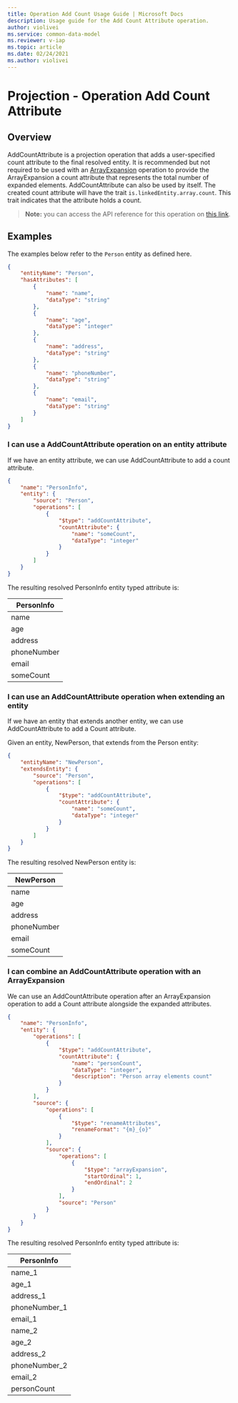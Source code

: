 ```yaml
---
title: Operation Add Count Usage Guide | Microsoft Docs
description: Usage guide for the Add Count Attribute operation.
author: violivei
ms.service: common-data-model
ms.reviewer: v-iap 
ms.topic: article
ms.date: 02/24/2021
ms.author: violivei
---
```


# Projection - Operation Add Count Attribute

## Overview

AddCountAttribute is a projection operation that adds a user-specified count attribute to the final resolved entity. It is recommended but not required to be used with an [ArrayExpansion](arrayexpansion.md) operation to provide the ArrayExpansion a count attribute that represents the total number of expanded elements. AddCountAttribute can also be used by itself.
The created count attribute will have the trait `is.linkedEntity.array.count`. This trait indicates that the attribute holds a count.

> **__Note:__** you can access the API reference for this operation on [this link](../../1.0om/api-reference/cdm/projections/addcountattribute.md).

## Examples

The examples below refer to the `Person` entity as defined here.

```json
{
    "entityName": "Person",
    "hasAttributes": [
        {
            "name": "name",
            "dataType": "string"
        },
        {
            "name": "age",
            "dataType": "integer"
        },
        {
            "name": "address",
            "dataType": "string"
        },
        {
            "name": "phoneNumber",
            "dataType": "string"
        },
        {
            "name": "email",
            "dataType": "string"
        }
    ]
}
```

### I can use a AddCountAttribute operation on an entity attribute

If we have an entity attribute, we can use AddCountAttribute to add a count attribute.

```json
{
    "name": "PersonInfo",
    "entity": {
        "source": "Person",
        "operations": [
            {
                "$type": "addCountAttribute",
                "countAttribute": {
                    "name": "someCount",
                    "dataType": "integer"
                }
            }
        ]
    }
}
```

The resulting resolved PersonInfo entity typed attribute is:

|PersonInfo|
|-|
|name|
|age|
|address|
|phoneNumber|
|email|
|someCount|

### I can use an AddCountAttribute operation when extending an entity

If we have an entity that extends another entity, we can use AddCountAttribute to add a Count attribute.

Given an entity, NewPerson, that extends from the Person entity:

```json
{
    "entityName": "NewPerson",
    "extendsEntity": {
        "source": "Person",
        "operations": [
            {
                "$type": "addCountAttribute",
                "countAttribute": {
                    "name": "someCount",
                    "dataType": "integer"
                }
            }
        ]
    }
}
```

The resulting resolved NewPerson entity is:

|NewPerson|
|-|
|name|
|age|
|address|
|phoneNumber|
|email|
|someCount|

### I can combine an AddCountAttribute operation with an ArrayExpansion

We can use an AddCountAttribute operation after an ArrayExpansion operation to add a Count attribute alongside the expanded attributes.

```json
{
    "name": "PersonInfo",
    "entity": {
        "operations": [
            {
                "$type": "addCountAttribute",
                "countAttribute": {
                    "name": "personCount",
                    "dataType": "integer",
                    "description": "Person array elements count"
                }
            }
        ],
        "source": {
            "operations": [
                {
                    "$type": "renameAttributes",
                    "renameFormat": "{m}_{o}"
                }
            ],
            "source": {
                "operations": [
                    {
                        "$type": "arrayExpansion",
                        "startOrdinal": 1,
                        "endOrdinal": 2
                    }
                ],
                "source": "Person"
            }
        }
    }
}
```

The resulting resolved PersonInfo entity typed attribute is:

|PersonInfo|
|-|
|name_1|
|age_1|
|address_1|
|phoneNumber_1|
|email_1|
|name_2|
|age_2|
|address_2|
|phoneNumber_2|
|email_2|
|personCount|
